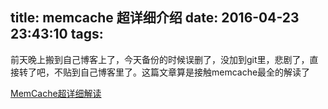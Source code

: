 title: memcache 超详细介绍
date: 2016-04-23 23:43:10
tags:
---
前天晚上搬到自己博客上了，今天备份的时候误删了，没加到git里，悲剧了，直接转了吧，不贴到自己博客里了。这篇文章算是接触memcache最全的解读了

[MemCache超详细解读](http://www.cnblogs.com/xrq730/p/4948707.html)
